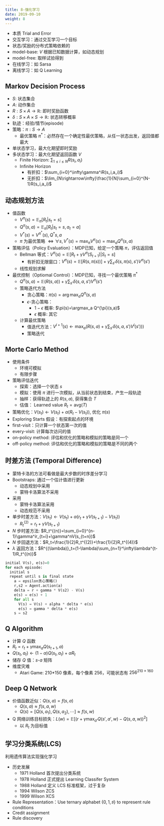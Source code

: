 ```yaml
---
title: 8-强化学习
date: 2019-09-10
weight: 8
---
```


* 本质 Trial and Error
* 交互学习：通过交互学习一个目标
* 状态/奖励的分布式策略依赖的
* model-base: $V$ 根据已知数据计算，如动态规划
* model-free: 取样试验得到
* 在线学习：如 Sarsa
* 离线学习：如 Q Learning

## Markov Decision Process

* $S$: 状态集合
* $A$: 动作集合
* $R:S\times A\rightarrow\mathbb{R}$: 即时奖励函数
* $\delta:S\times A\times S\rightarrow \mathbb{R}$: 状态转移概率
* 轨迹：经验/情节(episode)
* 策略：$\pi:S\rightarrow A$
  * 最优策略 $\pi^*$：必然存在一个确定性最优策略，从任一状态出发，返回值都最大
* 单状态学习，最大化期望即时奖励
* 多状态学习：最大化期望返回函数 $V$
  * Finite Horizon: $\sum_{1\leq i\leq N}R(s_i,a_i)$
  * Infinite Horizon
    * 有折扣：$\sum_{i=0}^\infty\gamma^iR(s_i,a_i)$
    * 无折扣：$\lim_{N\rightarrow\infty}\frac{1}{N}\sum_{i=0}^{N-1}R(s_i,a_i)$

## 动态规划方法

* 值函数
  * $V^\pi(s)=\mathbb{E}_\pi[R_t|s_t=s]$
  * $Q^\pi(s,a)=\mathbb{E}_\pi[R_t|s_t=s,a_t=a]$
  * $V^*(s)=V^{\pi^*}(s),Q^*{s,a}$
  * $\pi$ 为最优策略 $\iff\forall s,V^*(s)=\max_\pi V^{\pi}(s)=\max_a Q^{\pi}(s,a)$
* 策略评估（Policy Evaluation）：MDP已知，给定一个策略 $\pi$，评估返回值
  * Bellman 等式：$V^{\pi}(s)=\mathbb{E}[R_{t}+\gamma V^\pi(S_{t+1})|S_t=s]$
    * 有折扣无限窗口：$V^\pi(s)=\mathbb{E}[R(s,\pi(s))]+\gamma\sum_{s'}\delta(s,\pi(s),s')V^{\pi}(s')$
  * 线性规划求解
* 最优控制（Optiomal Control）：MDP已知，寻找一个最优策略 $\pi^*$
  * $Q^\pi(s,a)=\mathbb{E}(R(s,a))+\gamma\sum_{s'}\delta(s,a,s')V^\pi(s')$
  * 策略迭代方法
    * 贪心策略：$\pi(s)=\arg\max_a Q^{\pi}(s,a)$
    * $\epsilon$-贪心策略：
      * $1-\epsilon$ 概率: $\pi(s)=\argmax_a Q^{\pi}(s,a)$
      * $\epsilon$ 概率: 其它
  * 计算最优策略
    * 值迭代方法：$V^{i+1}(s)\leftarrow\max_a(R(s,a)+\gamma\sum_{s'}\delta(s,a,s')V^i(s')))$
    * 策略迭代

## Morte Carlo Method

* 使用条件
  * 环境可模拟
  * 有限步骤
* 策略评估迭代
  * 探索：选择一个状态 $s$
  * 模拟：使用 $\pi$ 进行一次模拟，从当前状态到结束，产生一段轨迹
  * 抽样：获得轨迹上的 $R(s,a)$, 获得集合 $T$
  * 估值： Learned value $R_t=\text{avg}(T)$
* 策略优化：$V(s_t)\leftarrow V(s_t)+\alpha(R_t-V(s_t))$, 优化 $\pi(s)$
* Exploring Starts 假设：有探索起点的环境
* first-visit：只计算一个状态第一次的值
* every-visit: 计算每次访问的值
* on-policy method: 评估和优化的策略和模拟的策略是同一个
* off-policy method: 评估和优化的策略和模拟的策略是不同的两个

## 时差方法 (Temporal Difference)

* 蒙特卡洛的方法可看做是最大步数的时序差分学习
* Bootstraps: 通过一个估计值进行更新
  * 动态规划中采用
  * 蒙特卡洛算法不采用
* 采用
  * 蒙特卡洛算法采用
  * 动态规范不采用
* 单步时差方法：$V(s_t)\leftarrow V(s_t)+\alpha(r_t+\gamma V(s_{t+1})-V(s_t))$
  * $R_t^{(2)}=r_t+\gamma V(s_{t+1})$
* $N$ 步时差方法: $R_t^{(n)}=\sum_{i=0}^{n-1}\gamma^ir_{t+i}+\gamma^nV(s_{t+n})$
* $N$ 步回退方法：$R_t=\frac{1}{2}R_t^{(2)}+\frac{1}{2}R_t^{(4)}$
* $\lambda$ 返回方法：$R^{(\lambda)}_t=(1-\lambda)\sum_{n=1}^\infty\lambda^{t-1}R_t^{(n)}$

```python
initial V(s), e(s)=0
for each episode:
  initial s
  repeat until s is final state
    a = epsilon贪心策略()
    r,s2 = Agent.action(a)
    delta = r + gamma * V(s2) - V(s)
    e(s) = e(s) + 1
    for all s
      V(s) = V(s) + alpha * delta * e(s)
      e(s) = gamma * delta * e(s)
    s = s2
```

## Q Algorithm

* 计算 $Q$ 函数
* $R_t=r_t+\gamma\max_a Q(s_{t+1},a)$
* $Q(s_t,a_t)\leftarrow (1-\alpha)Q(s_t,a_t)+\alpha R_t$
* 储存 $Q$ 值：$s$-$a$ 矩阵
* 维度灾难
  * Atari Game: 210*150 像素，每个像素 256，可能状态有 $256^{210\times 160}$

## Deep Q Network

* 价值函数近似：$Q(s,a)=f(s,a)$
  * $Q(s,a)\approx f(s,a,w)$
  * $Q(s)=[Q(s,a_1),Q(s,a_2),\cdots]\approx f(s,w)$
* Q 网络训练目标损失：$L(w)=\mathbb{E}[(r+\gamma\max_{a'}Q(s',a',w)-Q(s,a,w))^2]$
  * 以 $R_t$ 为目标值

## 学习分类系统(LCS)

利用遗传算法实现强化学习

* 历史发展
  * 1971 Holland 首次提出分类系统
  * 1978 Holland 正式提出 Learning Classifer System
  * 1988 Holland 定义 LCS 标准框架，过于复杂
  * 1994 Wilson ZCS
  * 1999 Wilson XCS
* Rule Representation：Use ternary alphabet $\{0,1,\sharp\}$ to represent rule conditions
* Credit assignment
* Rule discovery
